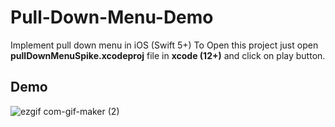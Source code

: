 # Pull-Down-Menu-Demo
Implement pull down menu in iOS (Swift 5+)
To Open this project just open **pullDownMenuSpike.xcodeproj** file in **xcode (12+)** and click on play button.

## Demo
![ezgif com-gif-maker (2)](https://user-images.githubusercontent.com/78854679/160660508-69fc7de5-3854-4f5c-a913-dee65feb6ffe.gif)
